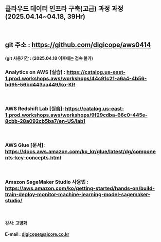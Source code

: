 ##  클라우드 데이터 인프라 구축(고급) 과정 과정 (2025.04.14~04.18, 39Hr)
<br>

## git 주소 :    https://github.com/digicope/aws0414
#### (git 사용기간 : (2025.04.18 이후에는 접속 불가)

### Analytics on AWS [실습] : https://catalog.us-east-1.prod.workshops.aws/workshops/44c91c21-a6a4-4b56-bd95-56bd443aa449/ko-KR
<br>

### AWS Redshift Lab [실습]: https://catalog.us-east-1.prod.workshops.aws/workshops/9f29cdba-66c0-445e-8cbb-28a092cb5ba7/en-US/lab1
<br>

### AWS Glue [문서]: https://docs.aws.amazon.com/ko_kr/glue/latest/dg/components-key-concepts.html
<br>

### Amazon SageMaker Studio 사용법 : https://aws.amazon.com/ko/getting-started/hands-on/build-train-deploy-monitor-machine-learning-model-sagemaker-studio/
<br>

#### 강사: 고병화
#### E-mail : digicope@aicore.co.kr

<br>
<br>
<br>
